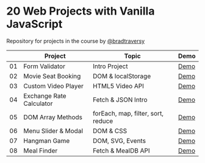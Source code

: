 # 20 Web Projects with Vanilla JavaScript

Repository for projects in the course by [@bradtraversy](https://github.com/bradtraversy)

|     | Project                  | Topic                              | Demo                                                                               |
| --- | ------------------------ | ---------------------------------- | ---------------------------------------------------------------------------------- |
| 01  | Form Validator           | Intro Project                      | [Demo](https://raubaca.github.io/20-projects-vanilla-js/form-validator/)           |
| 02  | Movie Seat Booking       | DOM & localStorage                 | [Demo](https://raubaca.github.io/20-projects-vanilla-js/movie-seat-booking/)       |
| 03  | Custom Video Player      | HTML5 Video API                    | [Demo](https://raubaca.github.io/20-projects-vanilla-js/custom-video-player/)      |
| 04  | Exchange Rate Calculator | Fetch & JSON Intro                 | [Demo](https://raubaca.github.io/20-projects-vanilla-js/exchange-rate-calculator/) |
| 05  | DOM Array Methods        | forEach, map, filter, sort, reduce | [Demo](https://raubaca.github.io/20-projects-vanilla-js/dom-array-methods/)        |
| 06  | Menu Slider & Modal      | DOM & CSS                          | [Demo](https://raubaca.github.io/20-projects-vanilla-js/menu-slider-modal/)        |
| 07  | Hangman Game             | DOM, SVG, Events                   | [Demo](https://raubaca.github.io/20-projects-vanilla-js/hangman-game/)             |
| 08  | Meal Finder              | Fetch & MealDB API                 | [Demo](https://raubaca.github.io/20-projects-vanilla-js/meal-finder/)              |
